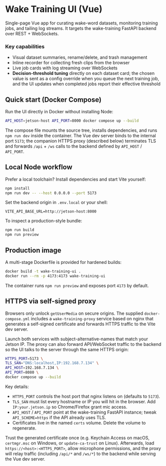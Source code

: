 # Wake Training UI (Vue)

Single-page Vue app for curating wake-word datasets, monitoring training jobs, and tailing log streams. It targets the wake-training FastAPI backend over REST + WebSockets.

### Key capabilities

- Visual dataset summaries, rename/delete, and trash management
- Inline recorder for collecting fresh clips from the browser
- Live job cards with log streaming over WebSockets
- **Decision-threshold tuning** directly on each dataset card; the chosen value is sent as a config override when you queue the next training job, and the UI updates when completed jobs report their effective threshold

## Quick start (Docker Compose)

Run the UI directly in Docker without installing Node:

```bash
API_HOST=jetson-host API_PORT=8000 docker compose up --build
```

The compose file mounts the source tree, installs dependencies, and runs `npm run dev` inside the container. The Vue dev server binds to the internal port `5173`; the companion HTTPS proxy (described below) terminates TLS and forwards `/api` + `/ws` calls to the backend defined by `API_HOST` / `API_PORT`.

## Local Node workflow

Prefer a local toolchain? Install dependencies and start Vite yourself:

```bash
npm install
npm run dev -- --host 0.0.0.0 --port 5173
```

Set the backend origin in `.env.local` or your shell:

```
VITE_API_BASE_URL=http://jetson-host:8000
```

To inspect a production-style bundle:

```bash
npm run build
npm run preview
```

## Production image

A multi-stage Dockerfile is provided for hardened builds:

```bash
docker build -t wake-training-ui .
docker run --rm -p 4173:4173 wake-training-ui
```

The container runs `npm run preview` and exposes port `4173` by default.

## HTTPS via self-signed proxy

Browsers only unlock `getUserMedia` on secure origins. The supplied `docker-compose.yml` includes a `wake-training-proxy` service based on nginx that generates a self-signed certificate and forwards HTTPS traffic to the Vite dev server.

Launch both services with subject-alternative-names that match your Jetson IP. The proxy can also forward API/WebSocket traffic to the backend so the UI talks to the server through the same HTTPS origin:

```bash
HTTPS_PORT=5173 \
TLS_SAN="DNS:localhost,IP:192.168.7.134" \
API_HOST=192.168.7.134 \
API_PORT=8080 \
docker compose up --build
```

Key details:

- `HTTPS_PORT` controls the host port that nginx listens on (defaults to `5173`).
- `TLS_SAN` must list every hostname or IP you will hit in the browser. Add `IP:your.jetson.ip` so Chrome/Firefox grant mic access.
- `API_HOST` / `API_PORT` point at the wake-training FastAPI instance; tweak `API_SCHEME=https` if the API already uses TLS.
- Certificates live in the named `certs` volume. Delete the volume to regenerate.

Trust the generated certificate once (e.g. Keychain Access on macOS, `certmgr.msc` on Windows, or `update-ca-trust` on Linux). Afterwards, load `https://<host>:<HTTPS_PORT>`, allow microphone permissions, and the proxy will relay traffic (including `/api/*` and `/ws/*`) to the backend while serving the Vue dev server.
